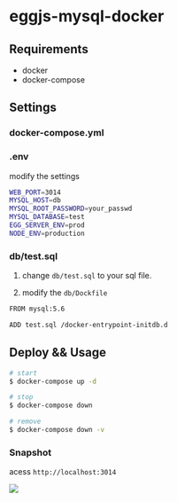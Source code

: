 # eggjs-mysql-docker

## Requirements

- docker
- docker-compose

## Settings

### docker-compose.yml

### .env
modify the settings

```sh
WEB_PORT=3014
MYSQL_HOST=db
MYSQL_ROOT_PASSWORD=your_passwd
MYSQL_DATABASE=test
EGG_SERVER_ENV=prod
NODE_ENV=production
```

### db/test.sql
1. change `db/test.sql` to your sql file.

1. modify the `db/Dockfile`

```sh
FROM mysql:5.6

ADD test.sql /docker-entrypoint-initdb.d
```

## Deploy && Usage

```sh
# start
$ docker-compose up -d

# stop
$ docker-compose down

# remove
$ docker-compose down -v
```

### Snapshot
acess `http://localhost:3014`

![](https://user-images.githubusercontent.com/13595509/39465213-b35c6518-4d54-11e8-9f99-ebe4f8dd82e5.png)
